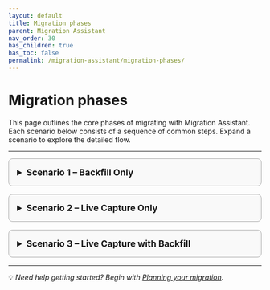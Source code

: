 ```yaml
---
layout: default
title: Migration phases
parent: Migration Assistant
nav_order: 30
has_children: true
has_toc: false
permalink: /migration-assistant/migration-phases/
---
```


# Migration phases

This page outlines the core phases of migrating with Migration Assistant. Each scenario below consists of a sequence of common steps. Expand a scenario to explore the detailed flow.

---

<style>
details {
  border: 1px solid #aaa;
  border-radius: 0.5rem;
  padding: 1rem;
  margin-bottom: 1rem;
  background-color: #f9f9f9;
}
summary {
  font-weight: bold;
  cursor: pointer;
  font-size: 1.1rem;
}
details[open] {
  background-color: #eef6ff;
}
</style>

<details>
<summary>Scenario 1 – Backfill Only</summary>

<ol>
  <li><a href="{{site.url}}{{site.baseurl}}/migration-assistant/migration-phases/assessing-your-cluster-for-migration/">Assessment</a></li>
  <li><a href="{{site.url}}{{site.baseurl}}/migration-assistant/migration-phases/deployment/">Deployment</a></li>

  <li><a href="{{site.url}}{{site.baseurl}}/migration-assistant/migration-phases/create-snapshot/">Create Snapshot</a></li>
  <li><a href="{{site.url}}{{site.baseurl}}/migration-assistant/migration-phases/migrating-metadata/">Migrate Metadata</a></li>
  <li><a href="{{site.url}}{{site.baseurl}}/migration-assistant/migration-phases/backfill/">Migrate Data</a></li>
  <li><a href="{{site.url}}{{site.baseurl}}/migration-assistant/migration-phases/removing-migration-infrastructure/">Teardown</a></li>
</ol>

</details>

<details>
<summary>Scenario 2 – Live Capture Only</summary>

<ol>
  <li><a href="{{site.url}}{{site.baseurl}}/migration-assistant/migration-phases/assessing-your-cluster-for-migration/">Assessment</a></li>
  <li><a href="{{site.url}}{{site.baseurl}}/migration-assistant/migration-phases/deployment/">Deployment</a></li>
  <li><a href="{{site.url}}{{site.baseurl}}/migration-assistant/migration-phases/verifying-migration-tools/verifying-backfill-components/">Verify Backfill Components</a></li>
  <li><a href="{{site.url}}{{site.baseurl}}/migration-assistant/migration-phases/reroute-source-to-proxy/">Reroute Traffic from Source to Capture Proxy</a></li>
  <li><a href="{{site.url}}{{site.baseurl}}/migration-assistant/migration-phases/migrating-metadata/">Migrate Metadata</a></li>
  <li><a href="{{site.url}}{{site.baseurl}}/migration-assistant/migration-phases/verifying-migration-tools/verifying-live-capture-components/">Verify Live Capture Components</a></li>
  <li><a href="{{site.url}}{{site.baseurl}}/migration-assistant/migration-phases/using-traffic-replayer/">Replay Captured Traffic</a></li>
  <li><a href="{{site.url}}{{site.baseurl}}/migration-assistant/migration-phases/switching-traffic-from-the-source-cluster/">Reroute Traffic from Capture Proxy to Target</a></li>
  <li><a href="{{site.url}}{{site.baseurl}}/migration-assistant/migration-phases/removing-migration-infrastructure/">Teardown</a></li>
</ol>

</details>

<details>
<summary>Scenario 3 –  Live Capture with Backfill</summary>

<ol>
  <li><a href="{{site.url}}{{site.baseurl}}/migration-assistant/migration-phases/assessing-your-cluster-for-migration/">Assessment</a></li>
  <li><a href="{{site.url}}{{site.baseurl}}/migration-assistant/migration-phases/deployment/">Deployment</a></li>
  <li><a href="{{site.url}}{{site.baseurl}}/migration-assistant/migration-phases/reroute-source-to-proxy/">Reroute Traffic from Source to Capture Proxy</a></li>
  <li><a href="{{site.url}}{{site.baseurl}}/migration-assistant/migration-phases/create-snapshot/">Create Snapshot</a></li>
  <li><a href="{{site.url}}{{site.baseurl}}/migration-assistant/migration-phases/migrating-metadata/">Migrate Metadata</a></li>
  <li><a href="{{site.url}}{{site.baseurl}}/migration-assistant/migration-phases/backfill/">Migrate Data</a></li>
  <li><a href="{{site.url}}{{site.baseurl}}/migration-assistant/migration-phases/using-traffic-replayer/">Replay Traffic</a></li>
  <li><a href="{{site.url}}{{site.baseurl}}/migration-assistant/migration-phases/switching-traffic-from-the-source-cluster/">Reroute Traffic from Capture Proxy to Target</a></li>
  <li><a href="{{site.url}}{{site.baseurl}}/migration-assistant/migration-phases/removing-migration-infrastructure/">Teardown</a></li>
</ol>

</details>

---

💡 *Need help getting started? Begin with [Planning your migration]({{site.url}}{{site.baseurl}}/migration-assistant/migration-phases/planning-your-migration/index/).*
